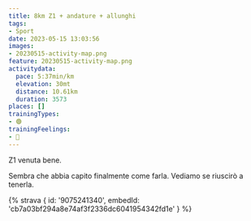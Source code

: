 ```yaml
---
title: 8km Z1 + andature + allunghi
tags:
- Sport
date: 2023-05-15 13:03:56
images:
- 20230515-activity-map.png
feature: 20230515-activity-map.png
activitydata:
  pace: 5:37min/km
  elevation: 30mt
  distance: 10.61km
  duration: 3573
places: []
trainingTypes:
- 🟢
trainingFeelings:
- 🙂
---
```


Z1 venuta bene.
<!--more--> 
[//]: # ({% figure { src: '20230515-activity-map.png', title: 'map' } %})

Sembra che abbia capito finalmente come farla. Vediamo se riuscirò a tenerla.

{% strava { id: '9075241340', embedId: 'cb7a03bf294a8e74af3f2336dc6041954342fd1e' } %}